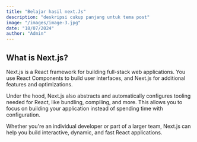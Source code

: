 ```yaml
---
title: "Belajar hasil next.Js"
description: "deskripsi cukup panjang untuk tema post"
image: "/images/image-3.jpg"
date: "18/07/2024"
author: "Admin"
---
```


## What is Next.js?

Next.js is a React framework for building full-stack web applications. You use React Components to build user interfaces, and Next.js for additional features and optimizations.

Under the hood, Next.js also abstracts and automatically configures tooling needed for React, like bundling, compiling, and more. This allows you to focus on building your application instead of spending time with configuration.

Whether you're an individual developer or part of a larger team, Next.js can help you build interactive, dynamic, and fast React applications.
